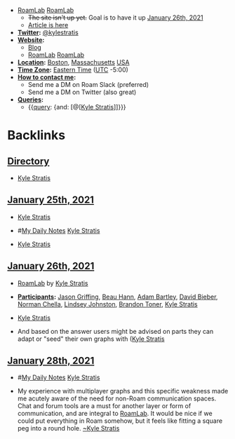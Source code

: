 - [RoamLab](https://roamlab.org) [RoamLab](<RoamLab.md>)
    - ~~The site isn't up yet.~~ Goal is to have it up [January 26th, 2021](<January 26th, 2021.md>)
    - [Article is here](https://www.kylestratis.com/post/introducing-roamlab-a-framework-for-building-community-labs)
- **[Twitter](<Twitter.md>):** [@kylestratis](https://twitter.com/kylestratis)
- **[Website](<Website.md>):**
    - [Blog](https://kylestratis.com)
    - [RoamLab](https://roamlab.org) [RoamLab](<RoamLab.md>)
- **[Location](<Location.md>):** [Boston](<Boston.md>), [Massachusetts](<Massachusetts.md>) [USA](<USA.md>)
- **[Time Zone](<Time Zone.md>):** [Eastern Time](<Eastern Time.md>) ([UTC](<UTC.md>) -5:00)
- **[How to contact me](<How to contact me.md>):** 
    - Send me a DM on Roam Slack (preferred)
    - Send me a DM on Twitter (also great)
- **[Queries](<Queries.md>):**
    - {{[query](<query.md>): {and: [@[[Kyle Stratis](<@[[Kyle Stratis.md>)]]}}}

# Backlinks
## [Directory](<Directory.md>)
- [Kyle Stratis](<Kyle Stratis.md>)

## [January 25th, 2021](<January 25th, 2021.md>)
- [Kyle Stratis](<Kyle Stratis.md>)

- #[My Daily Notes](<My Daily Notes.md>) [Kyle Stratis](<Kyle Stratis.md>)

- [Kyle Stratis](<Kyle Stratis.md>)

## [January 26th, 2021](<January 26th, 2021.md>)
- [RoamLab](<RoamLab.md>) by [Kyle Stratis](<Kyle Stratis.md>)

- **[Participants](<Participants.md>):** [Jason Griffing](<Jason Griffing.md>), [Beau Hann](<Beau Hann.md>), [Adam Bartley](<Adam Bartley.md>), [David Bieber](<David Bieber.md>), [Norman Chella](<Norman Chella.md>), [Lindsey Johnston](<Lindsey Johnston.md>), [Brandon Toner](<Brandon Toner.md>), [Kyle Stratis](<Kyle Stratis.md>)

- [Kyle Stratis](<Kyle Stratis.md>)

- And based on the answer users might be advised on parts they can adapt or "seed" their own graphs with ([Kyle Stratis](<Kyle Stratis.md>)

## [January 28th, 2021](<January 28th, 2021.md>)
- #[My Daily Notes](<My Daily Notes.md>) [Kyle Stratis](<Kyle Stratis.md>)

- My experience with multiplayer graphs and this specific weakness made me acutely aware of the need for non-Roam communication spaces. Chat and forum tools are a must for another layer or form of communication, and are integral to [RoamLab](<RoamLab.md>). It would be nice if we could put everything in Roam somehow, but it feels like fitting a square peg into a round hole. [~](<~.md>)[Kyle Stratis](<Kyle Stratis.md>)

